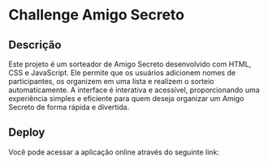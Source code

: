 # Challenge Amigo Secreto

## Descrição
Este projeto é um sorteador de Amigo Secreto desenvolvido com HTML, CSS e JavaScript. Ele permite que os usuários adicionem nomes de participantes, os organizem em uma lista e realizem o sorteio automaticamente. A interface é interativa e acessível, proporcionando uma experiência simples e eficiente para quem deseja organizar um Amigo Secreto de forma rápida e divertida.

## Deploy
Você pode acessar a aplicação online através do seguinte link: 
